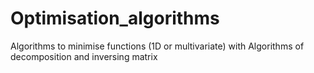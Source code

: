# Optimisation_algorithms
Algorithms to minimise functions (1D or multivariate) with Algorithms of decomposition and inversing matrix
